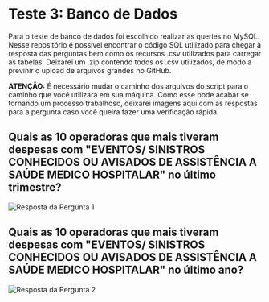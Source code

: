 # Teste 3: Banco de Dados

Para o teste de banco de dados foi escolhido realizar as queries no MySQL. Nesse repositório é possível encontrar o código SQL utilizado para chegar à resposta das perguntas bem como os recursos .csv utilizados para carregar as tabelas. Deixarei um .zip contendo todos os .csv utilizados, de modo a previnir o upload de arquivos grandes no GitHub.

**ATENÇÃO:** É necessário mudar o caminho dos arquivos do script para o caminho que você utilizará em sua máquina. Como esse pode acabar se tornando um processo trabalhoso, deixarei imagens aqui com as respostas para a pergunta caso você queira fazer uma verificação rápida.

## Quais as 10 operadoras que mais tiveram despesas com "EVENTOS/ SINISTROS CONHECIDOS OU AVISADOS  DE ASSISTÊNCIA A SAÚDE MEDICO HOSPITALAR" no último trimestre?

![Resposta da Pergunta 1](https://imgur.com/86sFH6c.png)

## Quais as 10 operadoras que mais tiveram despesas com "EVENTOS/ SINISTROS CONHECIDOS OU AVISADOS  DE ASSISTÊNCIA A SAÚDE MEDICO HOSPITALAR" no último ano?

![Resposta da Pergunta 2](https://imgur.com/EBYHwKq.png)

